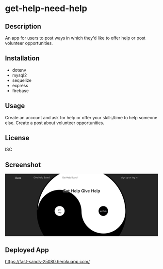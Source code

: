 # get-help-need-help

## Description
An app for users to post ways in which they'd like to offer help or post volunteer opportunities. 

## Installation
* dotenv
* mysql2
* sequelize
* express
* firebase

## Usage
Create an account and ask for help or offer your skills/time to help someone else. Create a post about volunteer opportunities. 

## License
ISC

## Screenshot
![appscreenshot](public/stylesheets/images/gethelpscreenshot.png)

## Deployed App 
https://fast-sands-25080.herokuapp.com/

